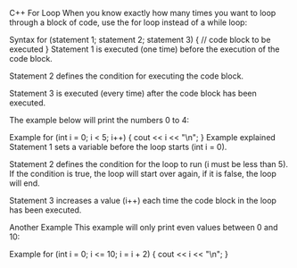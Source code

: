 C++ For Loop
When you know exactly how many times you want to loop through a block of code, use the for loop instead of a while loop:

Syntax
for (statement 1; statement 2; statement 3) {
  // code block to be executed
}
Statement 1 is executed (one time) before the execution of the code block.

Statement 2 defines the condition for executing the code block.

Statement 3 is executed (every time) after the code block has been executed.

The example below will print the numbers 0 to 4:

Example
for (int i = 0; i < 5; i++) {
  cout << i << "\n";
}
Example explained
Statement 1 sets a variable before the loop starts (int i = 0).

Statement 2 defines the condition for the loop to run (i must be less than 5). If the condition is true, the loop will start over again, if it is false, the loop will end.

Statement 3 increases a value (i++) each time the code block in the loop has been executed.

Another Example
This example will only print even values between 0 and 10:

Example
for (int i = 0; i <= 10; i = i + 2) {
  cout << i << "\n";
}
